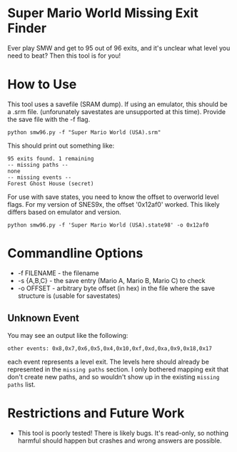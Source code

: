 # Super Mario World Missing Exit Finder
Ever play SMW and get to 95 out of 96 exits, and it's unclear what level 
you need to beat? Then this tool is for you!

# How to Use

This tool uses a savefile (SRAM dump). If using an emulator, this should be a .srm file. (unforunately savestates are unsupported at this time). Provide the save file with the -f flag.

`python smw96.py -f "Super Mario World (USA).srm"`

This should print out something like:

```
95 exits found. 1 remaining
-- missing paths --
none
-- missing events --
Forest Ghost House (secret)
```

For use with save states, you need to know the offset to overworld level flags. For my version of SNES9x, the offset '0x12af0' worked. This likely differs based on emulator and version.

`python smw96.py -f 'Super Mario World (USA).state98' -o 0x12af0`

# Commandline Options

* -f FILENAME - the filename
* -s {A,B,C} - the save entry (Mario A, Mario B, Mario C) to check
* -o OFFSET - arbitrary byte offset (in hex) in the file where the save structure is (usable for savestates)

## Unknown Event 

You may see an output like the following:

`other events: 0x8,0x7,0x6,0x5,0x4,0x10,0xf,0xd,0xa,0x9,0x18,0x17`

each event represents a level exit. The levels here should already be represented in the `missing paths` section. I only bothered mapping exit that don't create new paths, and so wouldn't show up in the existing `missing paths` list.

# Restrictions and Future Work

* This tool is poorly tested! There is likely bugs. It's read-only, so nothing harmful should happen but crashes and wrong answers are possible.